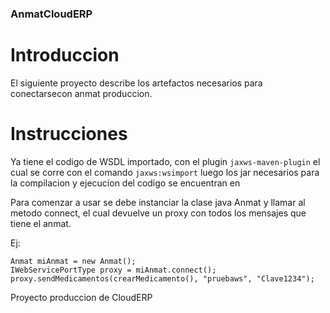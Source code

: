 ### AnmatCloudERP

# Introduccion

El siguiente proyecto describe los artefactos necesarios para conectarsecon anmat produccion. 

# Instrucciones

Ya tiene el codigo de WSDL importado, con el plugin ``` jaxws-maven-plugin ``` el cual se corre con el comando ``` jaxws:wsimport ``` 
luego los jar necesarios para la compilacion y ejecucion del codigo se encuentran en 

Para comenzar a usar se debe instanciar la clase java Anmat y llamar al metodo connect, el cual devuelve un proxy con todos los mensajes que tiene el anmat. 

Ej:
``` 
Anmat miAnmat = new Anmat();
IWebServicePortType proxy = miAnmat.connect();
proxy.sendMedicamentos(crearMedicamento(), "pruebaws", "Clave1234"); 
```


Proyecto produccion de CloudERP

